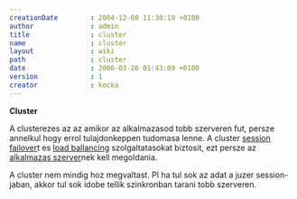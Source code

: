 ```yaml
---
creationDate        : 2004-12-08 11:30:19 +0100 
author              : admin 
title               : cluster 
name                : cluster 
layout              : wiki 
path                : cluster 
date                : 2006-03-26 01:43:09 +0100 
version             : 1 
creator             : kocka 
---
```

__Cluster__

A clusterezes az az amikor az alkalmazasod tobb szerveren fut, persze annelkul hogy errol tulajdonkeppen tudomasa lenne. A cluster [session failover](session%20failover.html)t es [load ballancing](load%20ballancing.html) szolgaltatasokat biztosit, ezt persze az [alkalmazas szerver](Alkalmazas%20Szerver.html)nek kell megoldania.

A cluster nem mindig hoz megvaltast. Pl ha tul sok az adat a juzer session-jaban, akkor tul sok idobe tellik szinkronban tarani tobb szerveren.
